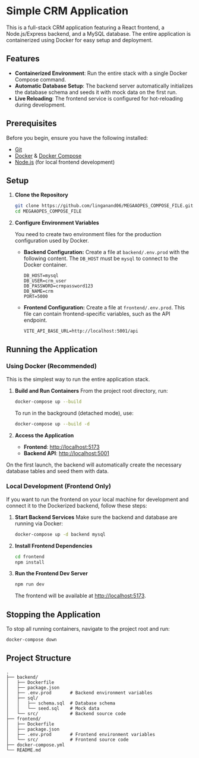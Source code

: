 # Simple CRM Application

This is a full-stack CRM application featuring a React frontend, a Node.js/Express backend, and a MySQL database. The entire application is containerized using Docker for easy setup and deployment.

## Features

- **Containerized Environment**: Run the entire stack with a single Docker Compose command.
- **Automatic Database Setup**: The backend server automatically initializes the database schema and seeds it with mock data on the first run.
- **Live Reloading**: The frontend service is configured for hot-reloading during development.

## Prerequisites

Before you begin, ensure you have the following installed:
- [Git](https://git-scm.com/)
- [Docker](https://www.docker.com/get-started) & [Docker Compose](https://docs.docker.com/compose/install/)
- [Node.js](https://nodejs.org/) (for local frontend development)

## Setup

1.  **Clone the Repository**
    ```bash
    git clone https://github.com/linganand06/MEGAAOPES_COMPOSE_FILE.git
    cd MEGAAOPES_COMPOSE_FILE
    ```

2.  **Configure Environment Variables**

    You need to create two environment files for the production configuration used by Docker.

    -   **Backend Configuration:**
        Create a file at `backend/.env.prod` with the following content. The `DB_HOST` must be `mysql` to connect to the Docker container.
        ```env
        DB_HOST=mysql
        DB_USER=crm_user
        DB_PASSWORD=crmpassword123
        DB_NAME=crm
        PORT=5000
        ```

    -   **Frontend Configuration:**
        Create a file at `frontend/.env.prod`. This file can contain frontend-specific variables, such as the API endpoint.
        ```env
        VITE_API_BASE_URL=http://localhost:5001/api
        ```

## Running the Application

### Using Docker (Recommended)

This is the simplest way to run the entire application stack.

1.  **Build and Run Containers**
    From the project root directory, run:
    ```bash
    docker-compose up --build
    ```
    To run in the background (detached mode), use:
    ```bash
    docker-compose up --build -d
    ```

2.  **Access the Application**
    -   **Frontend**: [http://localhost:5173](http://localhost:5173)
    -   **Backend API**: [http://localhost:5001](http://localhost:5001)

On the first launch, the backend will automatically create the necessary database tables and seed them with data.

### Local Development (Frontend Only)

If you want to run the frontend on your local machine for development and connect it to the Dockerized backend, follow these steps:

1.  **Start Backend Services**
    Make sure the backend and database are running via Docker:
    ```bash
    docker-compose up -d backend mysql
    ```

2.  **Install Frontend Dependencies**
    ```bash
    cd frontend
    npm install
    ```

3.  **Run the Frontend Dev Server**
    ```bash
    npm run dev
    ```
    The frontend will be available at [http://localhost:5173](http://localhost:5173).

## Stopping the Application

To stop all running containers, navigate to the project root and run:
```bash
docker-compose down
```

## Project Structure

```
.
├── backend/
│   ├── Dockerfile
│   ├── package.json
│   ├── .env.prod       # Backend environment variables
│   ├── sql/
│   │   ├── schema.sql  # Database schema
│   │   └── seed.sql    # Mock data
│   └── src/            # Backend source code
├── frontend/
│   ├── Dockerfile
│   ├── package.json
│   ├── .env.prod       # Frontend environment variables
│   └── src/            # Frontend source code
├── docker-compose.yml
└── README.md
